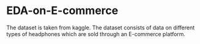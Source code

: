 # EDA-on-E-commerce 
The dataset is taken from kaggle. The dataset consists of data on different types of headphones which are sold through an E-commerce platform.
